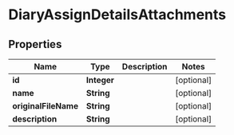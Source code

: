 # DiaryAssignDetailsAttachments

## Properties
Name | Type | Description | Notes
------------ | ------------- | ------------- | -------------
**id** | **Integer** |  |  [optional]
**name** | **String** |  |  [optional]
**originalFileName** | **String** |  |  [optional]
**description** | **String** |  |  [optional]
